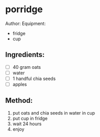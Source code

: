 # porridge
Author: 
Equipment: 
- fridge
- cup
## Ingredients:
- [ ] 40 gram oats
- [ ] water
- [ ] 1 handful chia seeds
- [ ] apples
## Method:
1. put oats and chia seeds in water in cup
2. put cup in fridge
3. wait 24 hours
4. enjoy